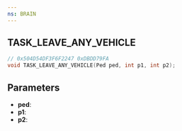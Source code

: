 ```yaml
---
ns: BRAIN
---
```

## TASK_LEAVE_ANY_VEHICLE

```c
// 0x504D54DF3F6F2247 0xDBDD79FA
void TASK_LEAVE_ANY_VEHICLE(Ped ped, int p1, int p2);
```


## Parameters
* **ped**: 
* **p1**: 
* **p2**: 

